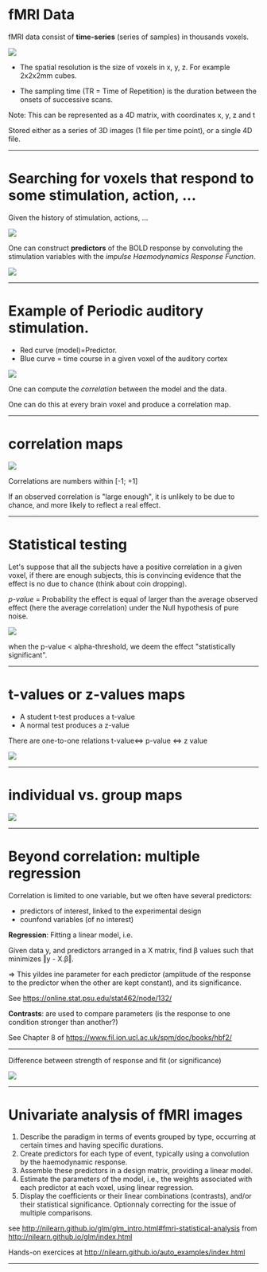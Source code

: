 # fMRI Data

fMRI data consist of **time-series** (series of samples) in thousands voxels.

![](fmri_data.jpg)

* The spatial resolution is the size of voxels in x, y, z. For example 2x2x2mm cubes.

* The sampling time (TR = Time of Repetition) is the duration between the onsets of successive scans.

Note: This can be represented as a 4D matrix, with coordinates x, y, z and t

Stored either as a series of 3D images (1 file per time point), or a single 4D file.

---

# Searching for voxels that respond to some stimulation, action, ...

Given the history of stimulation, actions, ...

![](stimulation-time-diagram.png)


One can construct **predictors** of the BOLD response by convoluting the stimulation variables with the *impulse Haemodynamics Response Function*.

![](spm_iHRF_sm.png)

---


# Example of Periodic auditory stimulation. 

* Red curve (model)=Predictor. 
* Blue curve  = time course in a given voxel of the auditory cortex

![](time-course-and-model-fit-in-a-voxel.png)

One can compute the *correlation* between the model and the data. 

One can do this at every brain voxel and produce a correlation map.

---

# correlation maps

![](correlation_maps_sm.png)

Correlations are numbers within [-1; +1]

If an observed correlation is "large enough", it is unlikely to be due to chance, and more likely to reflect a real effect.

---

# Statistical testing

Let's suppose that all the subjects have a positive correlation in a given voxel, if there are enough subjects, this is convincing evidence that the effect is no due to chance (think about coin dropping).

*p-value* = Probability the effect is equal of larger than the average observed effect (here the average correlation) under the Null hypothesis of pure noise.

![](student.png)

when the p-value < alpha-threshold, we deem the effect "statistically significant".

---

# t-values or z-values maps


* A student t-test produces a t-value
* A normal test produces a z-value

There are one-to-one relations t-value<=> p-value <=> z value


![](thresmap.png)

---

# individual vs. group maps

![](indivgroup.png)

---


# Beyond correlation: multiple regression

Correlation is limited to one variable, but we often have several predictors:

* predictors of interest, linked to the experimental design
* counfond variables (of no interest) 


**Regression**: Fitting a linear model, i.e.

Given data y, and predictors arranged in a X matrix, find β values such that minimizes ‖y - X.β‖.


=> This yildes ine parameter for each predictor (amplitude of the response to the predictor when the other are kept constant), and its significance.

See <https://online.stat.psu.edu/stat462/node/132/>

**Contrasts**: are used to compare parameters (is the response to one condition stronger than another?)

See Chapter 8 of <https://www.fil.ion.ucl.ac.uk/spm/doc/books/hbf2/>

---

Difference between strength of response and fit (or significance)

![](corr_small.png)


---

# Univariate analysis of fMRI images

1.    Describe the paradigm in terms of events grouped by type, occurring at certain times and having specific durations.
2.    Create predictors for each type of event, typically using a convolution by the haemodynamic response.
3.    Assemble these predictors in a design matrix, providing a linear model.
4.    Estimate the parameters of the model, i.e., the weights associated with each predictor at each voxel, using linear regression.
5.    Display the coefficients or their linear combinations (contrasts), and/or their statistical significance. Optionnaly correcting for the issue of multiple comparisons.


see <http://nilearn.github.io/glm/glm_intro.html#fmri-statistical-analysis> from <http://nilearn.github.io/glm/index.html>

Hands-on exercices at <http://nilearn.github.io/auto_examples/index.html>

---

